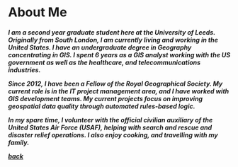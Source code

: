 <h1>About Me</h1>

  <h5>
  <p>I am a second year graduate student here at the University of Leeds. Originally from South London, I am currently living and working in the United States.  I have an undergraduate degree in Geography concentrating in GIS. I spent 6 years as a GIS analyst working with the US government as well as the healthcare, and telecommunications industries.  
  
  <p>Since 2012, I have been a Fellow of the Royal Geographical Society. My current role is in the IT project management area, and I have   worked with GIS development teams. My current projects focus on improving geospatial data quality through automated rules-based logic.     </p>
  
  <p>In my spare time, I volunteer with the official civilian auxiliary of the United States Air Force (USAF), helping with search and       rescue and disaster relief operations. I also enjoy cooking, and travelling with my family.</p>

<a href="https://jlablacker.github.io/GEOG5991-Portfolio/">back</a>


